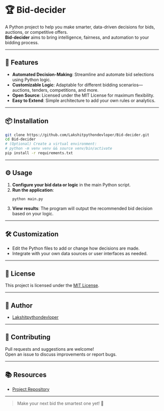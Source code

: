 # 🏆 Bid-decider

A Python project to help you make smarter, data-driven decisions for bids, auctions, or competitive offers.  
**Bid-decider** aims to bring intelligence, fairness, and automation to your bidding process.

---

## 🚀 Features

- **Automated Decision-Making**: Streamline and automate bid selections using Python logic.
- **Customizable Logic**: Adaptable for different bidding scenarios—auctions, tenders, competitions, and more.
- **Open Source**: Licensed under the MIT License for maximum flexibility.
- **Easy to Extend**: Simple architecture to add your own rules or analytics.

---

## 📦 Installation

```bash
git clone https://github.com/Lakshitpythondevloper/Bid-decider.git
cd Bid-decider
# (Optional) Create a virtual environment:
# python -m venv venv && source venv/bin/activate
pip install -r requirements.txt
```

---

## ⚙️ Usage

1. **Configure your bid data or logic** in the main Python script.
2. **Run the application**:
   ```bash
   python main.py
   ```
3. **View results**: The program will output the recommended bid decision based on your logic.

---

## 🛠️ Customization

- Edit the Python files to add or change how decisions are made.
- Integrate with your own data sources or user interfaces as needed.

---

## 📝 License

This project is licensed under the [MIT License](LICENSE).

---

## 👤 Author

- [Lakshitpythondevloper](https://github.com/Lakshitpythondevloper)

---

## 🌟 Contributing

Pull requests and suggestions are welcome!  
Open an issue to discuss improvements or report bugs.

---

## 📚 Resources

- [Project Repository](https://github.com/Lakshitpythondevloper/Bid-decider)

---

> Make your next bid the smartest one yet! 🚀
